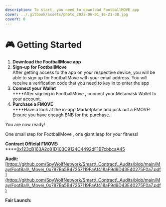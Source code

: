 ```yaml
---
description: To start, you need to download FootballMOVE app
cover: ../.gitbook/assets/photo_2022-06-01_16-21-38.jpg
coverY: 0
---
```


# 🎮 Getting Started

1. **Download the FootballMove app**&#x20;
2. **Sign-up for FootballMove** \
   After getting access to the app on your respective device, you will be able to sign up for FootballMove with your email address. You will receive a verification code that you need to key in to enter the app
3. **Connect your Wallet**\
   ****After signing in FootballMove , connect your Metamask Wallet to your account.
4. **Purchase a FMOVE**\
   ****Have a look at the in-app Marketplace and pick out a FMOVE! Ensure you have enough BNB for the purchase.

You are now ready!

One small step for FootballMove , one giant leap for your fitness!





**Contract Official FMOVE:**\
****[0x123cB163A2c81D103C9124C4492dF1B7cbbcaA45](https://bscscan.com/address/0x123cB163A2c81D103C9124C4492dF1B7cbbcaA45)

**Audit:** \
[https://github.com/SpyWolfNetwork/Smart\_Contract\_Audits/blob/main/May/FootBall\_Move\_0x787Ba5B47257119FaAf418aF9d9D43E40275F0a7.pdf](https://github.com/SpyWolfNetwork/Smart\_Contract\_Audits/blob/main/May/FootBall\_Move\_0x787Ba5B47257119FaAf418aF9d9D43E40275F0a7.pdf)

**Fair Launch:**&#x20;
